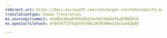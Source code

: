 ```yaml
---
redirect_url: https://docs.microsoft.com/intune/get-started/simplify-email-configuration-on-mobile-devices
translationtype: Human Translation
ms.sourcegitcommit: eeb85a28ea6f99a0123ec5df3b0d476a678b85cb
ms.openlocfilehash: ef84f0772782bf97d4622678390e135e3a842b00

---
```




<!--HONumber=Jan17_HO1-->


